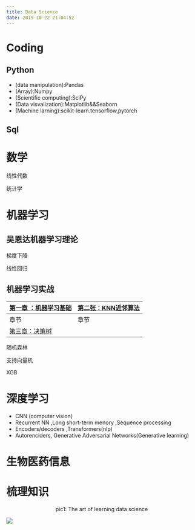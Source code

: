```yaml
---
title: Data Science 
date: 2019-10-22 21:04:52
---
```


# Coding

## Python

- (data manipulation):Pandas
- (Array):Numpy
- (Scientific computing):SciPy
- (Data visvalization):Matplotlib&&Seaborn
- (Machine larning):scikit-learn.tensorflow,pytorch

## Sql



# 数学

线性代数

统计学

# 机器学习

## 吴恩达机器学习理论

梯度下降

线性回归

## 机器学习实战

| [第一章 ：机器学习基础](https://wvdon.com/2019/10/22/machineLearning/machineLearning/2019-10-22-第一章-：机器学习基础/) | [第二张：KNN近邻算法]() |
| ------------------------------------------------------------ | ----------------------- |
| 章节                                                         | 章节                    |
| [第三章：决策树]()                                           |                         |

随机森林

支持向量机

XGB

# 深度学习

- CNN (computer vision)
- Recurrent NN ,Long short-term menory ,Sequence processing
- Encoders/decoders ,Transformers(nlp)
- Autorenciders, Generative Adversarial Networks(Generative learning)

# 生物医药信息

# 梳理知识



<center>pic1: The art of learning data science </center>

![](http://web.wvdon.com/WeChatdc1fec2d618b87880fe98a904345b324.png)
